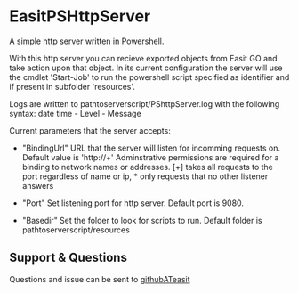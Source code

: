 # EasitPSHttpServer

A simple http server written in Powershell.

With this http server you can recieve exported objects from Easit GO and take action upon that object.
In its current configuration the server will use the cmdlet 'Start-Job' to run the powershell script
specified as identifier and if present in subfolder 'resources'.

Logs are written to pathtoserverscript/PShttpServer.log with the following syntax:
date time - Level - Message

Current parameters that the server accepts:
- "BindingUrl"
    URL that the server will listen for incomming requests on.
    Default value is 'http://+'
    Adminstrative permissions are required for a binding to network names or addresses.
    [+] takes all requests to the port regardless of name or ip, * only requests that no other listener answers

- "Port"
    Set listening port for http server.
    Default port is 9080.

- "Basedir"
    Set the folder to look for scripts to run.
    Default folder is pathtoserverscript/resources

## Support & Questions

Questions and issue can be sent to [githubATeasit](mailto:github@easit.com)
